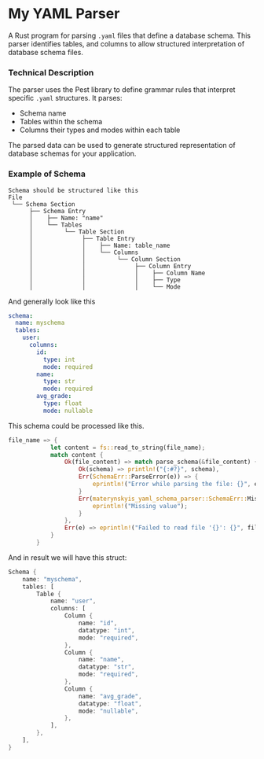 # My YAML Parser

A Rust program for parsing `.yaml` files that define a database schema. This parser identifies tables, and columns to allow structured interpretation of database schema files.

### Technical Description

The parser uses the Pest library to define grammar rules that interpret specific `.yaml` structures. It parses:
- Schema name
- Tables within the schema
- Columns their types and modes within each table

The parsed data can be used to generate structured representation of database schemas for your application.

### Example of Schema
```text
Schema should be structured like this  
File
 └── Schema Section
      ├── Schema Entry
      │    ├── Name: "name"
      │    └── Tables
      │         └── Table Section
      │              ├── Table Entry
      │              │    ├── Name: table_name
      │              │    └── Columns
      │              │         └── Column Section
      │              │              ├── Column Entry
      │              │              │    ├── Column Name
      │              │              │    ├── Type
      │              │              │    └── Mode
```  
And generally look like this  
```yaml
schema:
  name: myschema
  tables:
    user:
      columns:
        id:
          type: int
          mode: required
        name:
          type: str
          mode: required
        avg_grade:
          type: float
          mode: nullable
```
This schema could be processed like this. 
```rust
file_name => {
            let content = fs::read_to_string(file_name);
            match content {
                Ok(file_content) => match parse_schema(&file_content) {
                    Ok(schema) => println!("{:#?}", schema),
                    Err(SchemaErr::ParseError(e)) => {
                        eprintln!("Error while parsing the file: {}", e)
                    }
                    Err(materynskyis_yaml_schema_parser::SchemaErr::MissingValue) => {
                        eprintln!("Missing value");
                    }
                },
                Err(e) => eprintln!("Failed to read file '{}': {}", file_name, e),
            }
        }

```
And in result we will have this struct:
```rust
Schema {
    name: "myschema",
    tables: [
        Table {
            name: "user",
            columns: [
                Column {
                    name: "id",
                    datatype: "int",
                    mode: "required",
                },
                Column {
                    name: "name",
                    datatype: "str",
                    mode: "required",
                },
                Column {
                    name: "avg_grade",
                    datatype: "float",
                    mode: "nullable",
                },
            ],
        },
    ],
}
```

